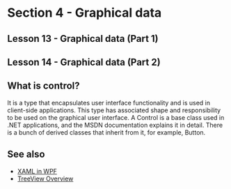 # Section 4 - Graphical data

## Lesson 13 - Graphical data (Part 1)

## Lesson 14 - Graphical data (Part 2)

## What is control?

It is a type that encapsulates user interface functionality and is used in client-side applications. This type has associated shape and responsibility to be used on the graphical user interface. A Control is a base class used in .NET applications, and the MSDN documentation explains it in detail. There is a bunch of derived classes that inherit from it, for example, Button.

## See also

* [XAML in WPF](https://docs.microsoft.com/dotnet/framework/wpf/advanced/xaml-in-wpf)
* [TreeView Overview](https://docs.microsoft.com/dotnet/framework/wpf/controls/treeview-overview?view=netframework-4.7.2)
